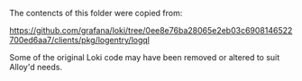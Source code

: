 The contencts of this folder were copied from:

https://github.com/grafana/loki/tree/0ee8e76ba28065e2eb03c6908146522700ed6aa7/clients/pkg/logentry/logql

Some of the original Loki code may have been removed or altered to suit Alloy'd needs.